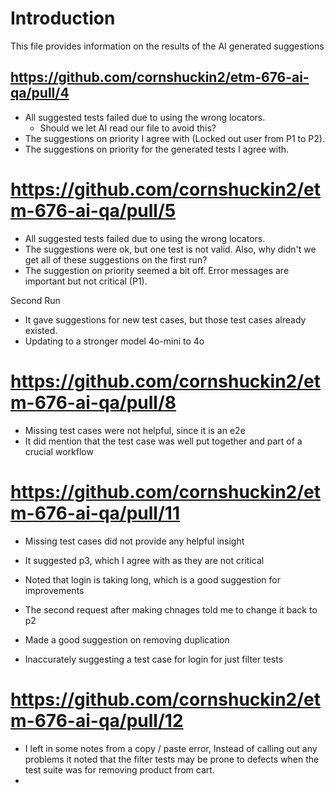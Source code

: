 # Introduction

This file provides information on the results of the AI generated suggestions

## https://github.com/cornshuckin2/etm-676-ai-qa/pull/4

- All suggested tests failed due to using the wrong locators.
  - Should we let AI read our file to avoid this?
- The suggestions on priority I agree with (Locked out user from P1 to P2).
- The suggestions on priority for the generated tests I agree with.

# https://github.com/cornshuckin2/etm-676-ai-qa/pull/5

- All suggested tests failed due to using the wrong locators.
- The suggestions were ok, but one test is not valid. Also, why didn't we get all of these suggestions on the first run?
- The suggestion on priority seemed a bit off. Error messages are important but not critical (P1).

Second Run

- It gave suggestions for new test cases, but those test cases already existed.
- Updating to a stronger model 4o-mini to 4o

# https://github.com/cornshuckin2/etm-676-ai-qa/pull/8

- Missing test cases were not helpful, since it is an e2e
- It did mention that the test case was well put together and part of a crucial workflow

# https://github.com/cornshuckin2/etm-676-ai-qa/pull/11

- Missing test cases did not provide any helpful insight
- It suggested p3, which I agree with as they are not critical
- Noted that login is taking long, which is a good suggestion for improvements

- The second request after making chnages told me to change it back to p2
- Made a good suggestion on removing duplication
- Inaccurately suggesting a test case for login for just filter tests

# https://github.com/cornshuckin2/etm-676-ai-qa/pull/12

- I left in some notes from a copy / paste error, Instead of calling out any problems it noted that the filter tests may be prone to defects when the test suite was for removing product from cart.
-

